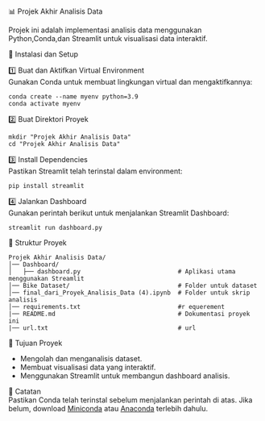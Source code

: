 📊 Projek Akhir Analisis Data  

Projek ini adalah implementasi analisis data menggunakan Python,Conda,dan Streamlit untuk visualisasi data interaktif.  

🚀 Instalasi dan Setup  

1️⃣ Buat dan Aktifkan Virtual Environment  
Gunakan Conda untuk membuat lingkungan virtual dan mengaktifkannya:  
```
conda create --name myenv python=3.9  
conda activate myenv  
```

2️⃣ Buat Direktori Proyek  
```
mkdir "Projek Akhir Analisis Data"  
cd "Projek Akhir Analisis Data"  
```

3️⃣ Install Dependencies  
Pastikan Streamlit telah terinstal dalam environment:  
```
pip install streamlit  
```

4️⃣ Jalankan Dashboard  
Gunakan perintah berikut untuk menjalankan Streamlit Dashboard:  
```
streamlit run dashboard.py  
```

📂 Struktur Proyek  
```
Projek Akhir Analisis Data/
│── Dashboard/
│   ├── dashboard.py                           # Aplikasi utama menggunakan Streamlit
│── Bike Dataset/                              # Folder untuk dataset
│── final_dari_Proyek_Analisis_Data (4).ipynb  # Folder untuk skrip analisis
│── requirements.txt                           #r equerement
|── README.md                                  # Dokumentasi proyek ini
|── url.txt                                    # url
```

🎯 Tujuan Proyek  
- Mengolah dan menganalisis dataset.  
- Membuat visualisasi data yang interaktif.  
- Menggunakan Streamlit untuk membangun dashboard analisis.  

📌 Catatan  
Pastikan Conda telah terinstal sebelum menjalankan perintah di atas. Jika belum, download [Miniconda](https://docs.conda.io/en/latest/miniconda.html) atau [Anaconda](https://www.anaconda.com/) terlebih dahulu.  
